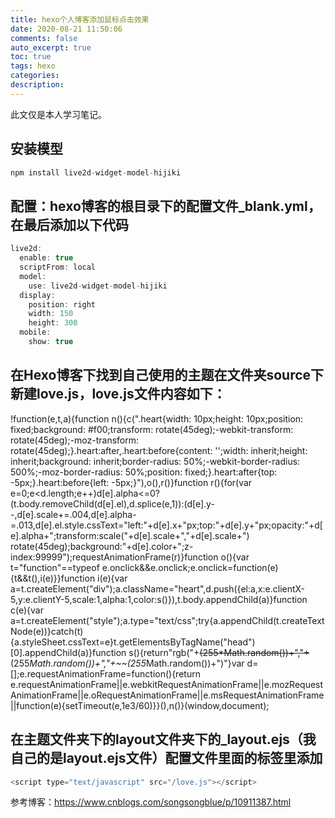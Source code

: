 ```yaml
---
title: hexo个人博客添加鼠标点击效果
date: 2020-08-21 11:50:06
comments: false
auto_excerpt: true
toc: true
tags: hexo
categories: 
description:
---
```

此文仅是本人学习笔记。

## 安装模型
```javascript
npm install live2d-widget-model-hijiki
```
## 配置：hexo博客的根目录下的配置文件_blank.yml，在最后添加以下代码
```javascript
live2d:
  enable: true
  scriptFrom: local
  model:
    use: live2d-widget-model-hijiki
  display:
    position: right
    width: 150
    height: 300
  mobile:
    show: true
```
## 在Hexo博客下找到自己使用的主题在文件夹source下新建love.js，love.js文件内容如下：
!function(e,t,a){function n(){c(".heart{width: 10px;height: 10px;position: fixed;background: #f00;transform: rotate(45deg);-webkit-transform: rotate(45deg);-moz-transform: rotate(45deg);}.heart:after,.heart:before{content: '';width: inherit;height: inherit;background: inherit;border-radius: 50%;-webkit-border-radius: 500%;-moz-border-radius: 50%;position: fixed;}.heart:after{top: -5px;}.heart:before{left: -5px;}"),o(),r()}function r(){for(var e=0;e<d.length;e++)d[e].alpha<=0?(t.body.removeChild(d[e].el),d.splice(e,1)):(d[e].y--,d[e].scale+=.004,d[e].alpha-=.013,d[e].el.style.cssText="left:"+d[e].x+"px;top:"+d[e].y+"px;opacity:"+d[e].alpha+";transform:scale("+d[e].scale+","+d[e].scale+") rotate(45deg);background:"+d[e].color+";z-index:99999");requestAnimationFrame(r)}function o(){var t="function"==typeof e.onclick&&e.onclick;e.onclick=function(e){t&&t(),i(e)}}function i(e){var a=t.createElement("div");a.className="heart",d.push({el:a,x:e.clientX-5,y:e.clientY-5,scale:1,alpha:1,color:s()}),t.body.appendChild(a)}function c(e){var a=t.createElement("style");a.type="text/css";try{a.appendChild(t.createTextNode(e))}catch(t){a.styleSheet.cssText=e}t.getElementsByTagName("head")[0].appendChild(a)}function s(){return"rgb("+~~(255*Math.random())+","+~~(255*Math.random())+","+~~(255*Math.random())+")"}var d=[];e.requestAnimationFrame=function(){return e.requestAnimationFrame||e.webkitRequestAnimationFrame||e.mozRequestAnimationFrame||e.oRequestAnimationFrame||e.msRequestAnimationFrame||function(e){setTimeout(e,1e3/60)}}(),n()}(window,document);
## 在主题文件夹下的layout文件夹下的_layout.ejs（我自己的是layout.ejs文件）配置文件里面的<head></head>标签里添加
```javascript
<script type="text/javascript" src="/love.js"></script>
```
参考博客：https://www.cnblogs.com/songsongblue/p/10911387.html
